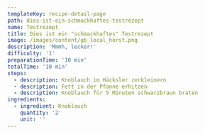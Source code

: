 ```yaml
---
templateKey: recipe-detail-page
path: dies-ist-ein-schmackhaftes-testrezept
name: Testrezept
title: Dies ist ein "schmackhaftes" Testrezept
image: /images/content/gb_local_horst.png
description: 'Mmmh, lecker!'
difficulty: '1'
preparationTime: '10 min'
totalTime: '10 min'
steps:
  - description: Knoblauch im Häcksler zerkleinern
  - description: Fett in der Pfanne erhitzen
  - description: Knoblauch für 5 Minuten schwarzbraun braten
ingredients:
  - ingredient: Knoblauch
    quantity: '2'
    unit: ''
---
```



